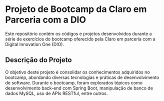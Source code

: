 # Projeto de Bootcamp da Claro em Parceria com a DIO

Este repositório contém os códigos e projetos desenvolvidos durante a série de exercícios do bootcamp oferecido pela Claro em parceria com a Digital Innovation One (DIO).

## Descrição do Projeto

O objetivo deste projeto é consolidar os conhecimentos adquiridos no bootcamp, abordando diversas tecnologias e práticas de desenvolvimento de software. Durante o bootcamp, foram explorados tópicos como desenvolvimento back-end com Spring Boot, manipulação de banco de dados MySQL, uso de APIs RESTful, entre outros.
